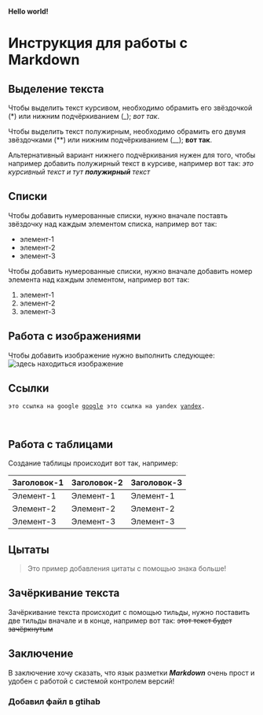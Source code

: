 **Hello world!**

# Инструкция для работы с Markdown

## Выделение текста

Чтобы выделить текст курсивом, необходимо обрамить его звёздочкой (*) или нижним подчёркиванием (_); *вот так*.

Чтобы выделить текст полужирным, необходимо обрамить его двумя звёздочками (**) или нижним подчёркиванием (__); **вот так**.

Альтернативный вариант нижнего подчёркивания нужен для того, чтобы например добавить полужирный текст в курсиве, например вот так:
_это курсивный текст и тут **полужирный** текст_

## Списки

Чтобы добавить нумерованные списки, нужно вначале поставть звёздочку над каждым элементом списка, например вот так:
* элемент-1
* элемент-2
* элемент-3
  
Чтобы добавить нумерованные списки, нужно вначале добавить номер элемента над каждым элементом, например вот так:
1. элемент-1
2. элемент-2
3. элемент-3

## Работа с изображениями

Чтобы добавить изображение нужно выполнить следующее:
![здесь находиться изображение](photo.jpg)

## Ссылки

<code>это ссылка на google [google][1]
это ссылка на yandex [yandex][2].

[1]: http://google.com/   "google"
[2]: http://yandex.ru/      "yandex"

</code>

## Работа с таблицами

Создание таблицы происходит вот так, например:

| Заголовок-1 | Заголовок-2 | Заголовок-3 |
| ----------- | ----------- | ----------- |
| Элемент-1   | Элемент-1   | Элемент-1   |
| Элемент-2   | Элемент-2   | Элемент-2   |
| Элемент-3   | Элемент-3   | Элемент-3   |

## Цытаты

> Это пример добавления цитаты с помощью знака больше!

## Зачёркивание текста

Зачёркивание текста происходит с помощью тильды, нужно поставить две тильды вначале и в конце, например вот так:
~~этот текст будет зачёркнутым~~

## Заключение

В заключение хочу сказать, что язык разметки ***Markdown*** очень прост и удобен с работой с системой контролем версий!

### Добавил файл в gtihab